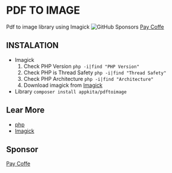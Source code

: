 # PDF TO IMAGE

Pdf to image library using Imagick
![GitHub Sponsors](https://img.shields.io/github/sponsors/gunantos?logo=gunantos&style=for-the-badge)
[Pay Coffe](https://sponsor.app-kita.net)

## INSTALATION

- Imagick
  1. Check PHP Version `php -i|find "PHP Version"`
  2. Check PHP is Thread Safety `php -i|find "Thread Safety"`
  3. Check PHP Architecture `php -i|find "Architecture"`
  4. Download imagick from [Imagick](https://pecl.php.net/package/imagick)
- Library
  `composer install appkita/pdftoimage`

## Lear More

- [php](https://www.php.net/manual/en)
- [Imagick](https://www.php.net/manual/en/book.imagick.php)

## Sponsor

[Pay Coffe](https://sponsor.app-kita.net)
